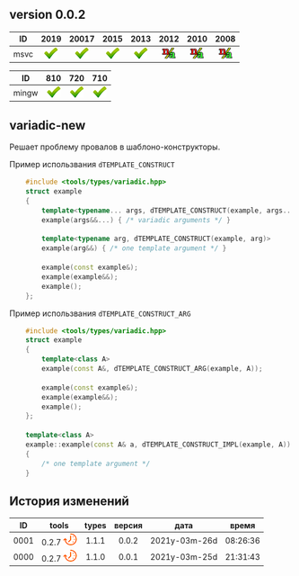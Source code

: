 
[P]: ../../../icons/progress.png
[V]: ../../../icons/success.png
[X]: ../../../icons/failed.png
[D]: ../../../icons/danger.png
[E]: ../../../icons/empty.png
[N]: ../../../icons/na.png

version 0.0.2
---

| **ID**  | 2019      | 20017     | 2015      | 2013      | 2012      | 2010      | 2008      |  
|:-------:|:---------:|:---------:|:---------:|:---------:|:---------:|:---------:|:---------:|  
| msvc    | [![V]][M] | [![V]][M] | [![V]][M] | [![V]][M] | [![N]][M] | [![N]][M] | [![N]][M] |  

| **ID**  | 810       | 720       | 710       |  
|:-------:|:---------:|:---------:|:---------:|  
| mingw   | [![V]][M] | [![V]][M] | [![V]][M] |  

[M]:  #variadic-new  "решение проблемы провалов в шаблоно-конструкторы"  

variadic-new
---
Решает проблему провалов в шаблоно-конструкторы.  

Пример использвания `dTEMPLATE_CONSTRUCT`  

```cpp
    #include <tools/types/variadic.hpp>
    struct example
    {
        template<typename... args, dTEMPLATE_CONSTRUCT(example, args...)>
        example(args&&...) { /* variadic arguments */ }
        
        template<typename arg, dTEMPLATE_CONSTRUCT(example, arg)>
        example(arg&&) { /* one template argument */ }

        example(const example&);
        example(example&&);
        example();        
    };
```

Пример использвания `dTEMPLATE_CONSTRUCT_ARG`  

```cpp
    #include <tools/types/variadic.hpp>
    struct example
    {
        template<class A>
        example(const A&, dTEMPLATE_CONSTRUCT_ARG(example, A));

        example(const example&);
        example(example&&);
        example();        
    };

    template<class A>
    example::example(const A& a, dTEMPLATE_CONSTRUCT_IMPL(example, A))
    {
        /* one template argument */
    }
```

История изменений 
------

| **ID** |      tools      | types | версия |     дата      |  время   |  
|:------:|:---------------:|:-----:|:------:|:-------------:|:--------:|  
|  0001  | 0.2.7 [![P]][M] | 1.1.1 | 0.0.2  | 2021y-03m-26d | 08:26:36 |  
|  0000  | 0.2.7 [![P]][M] | 1.1.0 | 0.0.1  | 2021y-03m-25d | 21:31:43 |  

